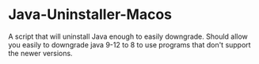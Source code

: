 # Java-Uninstaller-Macos
A script that will uninstall Java enough to easily downgrade. Should allow you easily to downgrade java 9-12 to 8 to use programs that don't support the newer versions. 
